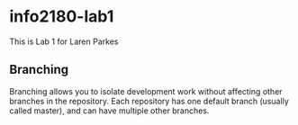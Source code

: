 # info2180-lab1

This is Lab 1 for Laren Parkes

## Branching

Branching allows you to isolate development work without affecting other branches in the repository. Each repository has one default branch (usually called master), and can have multiple other branches.
